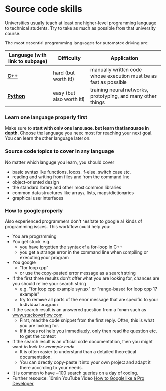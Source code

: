 # Source code skills

Universities usually teach at least one higher-level programming language to technical students. Try to take as much as possible from that university course.

The most essential programming languages for automated driving are:

| Language (with link to subpage)  | Difficulty | Application |
| ------------- | ------------- | ------- |
| [**C++**](C++.md)     | hard (but worth it!)  | manually written code whose execution must be as fast as possible |
| [**Python**](Python.md)  | easy (but also worth it!) | training neural networks, prototyping, and many other things |



### Learn one language properly first

Make sure to **start with only one language, but learn that language in depth**. Choose the language you need most for reaching your next goal.
You can learn the other language later on.

### Source code topics to cover in any language

No matter which languge you learn, you should cover 
- basic syntax like functions, loops, if-else, switch case etc.
- reading and writing from files and from the command line
- object-oriented design
- the standard library and other most common libraries
- common data structures like arrays, lists, maps/dictionaries
- graphical user interfaces


### How to google properly

Also experienced programmers don't hesitate to google all kinds of programming issues.
This workflow could help you:

- You are programming
- You get stuck, e.g.
  - you have forgotten the syntax of a for-loop in C++
  - you get a strange error in the command line when compiling or executing your program
- You google 
  - "for loop cpp"
  - or use the copy-pasted error message as a search string
- If the first three results don't offer what you are looking for, chances are you should refine your search string
  - e.g. "for loop cpp example syntax" or "range-based for loop cpp 17 example" 
  - try to remove all parts of the error message that are specific to your individual program
- If the search result is an answered question from a forum such as www.stackoverflow.com
  - First, read the code snippet from the first reply. Often, this is what you are looking for.
  - If it does not help you immediately, only then read the question etc. to get the context
- If the search result is an official code documentation, then you might want to look for *example code*. 
  - It is often easier to understand than a detailed theoretical documentation. 
  - You can directly copy-paste it into your own project and adapt it there according to your needs.
- It is common to have ~100 search queries on a day of coding.
- Further resource: 10min YouTube Video [How to Google like a Pro Developer](https://www.youtube.com/watch?v=DQHyoHgRkkw)



